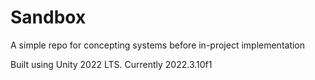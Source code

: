 # Sandbox
A simple repo for concepting systems before in-project implementation

Built using Unity 2022 LTS. Currently 2022.3.10f1
